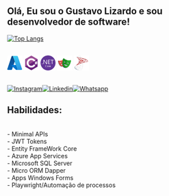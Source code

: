 ## Olá, Eu sou o Gustavo Lizardo e sou desenvolvedor de software!

[![Top Langs](https://github-readme-stats.vercel.app/api/top-langs/?username=Lizardin1&hide_progress=true&theme=dark&custom_title=Principais%20Linguagens)](https://github-readme-stats.vercel.app/api/top-langs/?username=Lizardin1&hide_progress=true&theme=dark&custom_title=Principais%20Linguagens)

<div style="display: inline_block"><br/>
  <img src ="https://github.com/devicons/devicon/blob/master/icons/azure/azure-original.svg" style="width: 35px; height: 35px">
  <img src ="https://github.com/devicons/devicon/blob/master/icons/csharp/csharp-original.svg" style="width: 35px; height: 35px">
  <img src ="https://github.com/devicons/devicon/blob/master/icons/dotnetcore/dotnetcore-original.svg" style="width: 35px; height: 35px">
  <img src ="https://github.com/devicons/devicon/blob/master/icons/playwright/playwright-original.svg" style="width: 35px; height: 35px">
  <img src ="https://github.com/devicons/devicon/blob/master/icons/microsoftsqlserver/microsoftsqlserver-original.svg" style="width: 35px; height: 35px">
</div><br/>

[![Instagram](https://img.shields.io/badge/Instagram-E4405F?style=for-the-badge&logo=instagram&logoColor=white)](https://www.instagram.com/lizard_u/)[![Linkedin](https://img.shields.io/badge/LinkedIn-0077B5?style=for-the-badge&logo=linkedin&logoColor=white)](https://www.linkedin.com/in/lizard1/)[![Whatsapp](https://img.shields.io/badge/WhatsApp-25D366?style=for-the-badge&logo=whatsapp&logoColor=white)](https://api.whatsapp.com/send/?phone=5532999138505&text=Olá+Gustavo,+vi+seu+perfil+no+GitHub,+poderia+me+ajudar%3F&type=phone_number&app_absent=0)
##
## Habilidades:
 <br/>
 - Minimal APIs<br/>
 - JWT Tokens<br/>
 - Entity FrameWork Core<br/>
 - Azure App Services<br/>
 - Microsoft SQL Server<br/>
 - Micro ORM Dapper<br/>
 - Apps Windows Forms<br/>
 - Playwright/Automação de processos

 



